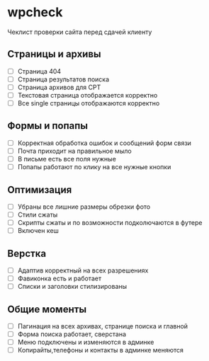 # wpcheck
Чеклист проверки сайта перед сдачей клиенту


## Страницы и архивы
- [ ] Страница 404
- [ ] Страница результатов поиска
- [ ] Страница архивов для CPT
- [ ] Текстовая страница отображается корректно
- [ ] Все single страницы отображаются корректно

## Формы и попапы
- [ ] Корректная обработка ошибок и сообщений форм связи
- [ ] Почта приходит на правильное мыло
- [ ] В письме есть все поля нужные
- [ ] Попапы работают по клику на все нужные кнопки

## Оптимизация
- [ ] Убраны все лишние размеры обрезки фото
- [ ] Стили сжаты
- [ ] Скрипты сжаты и по возможности подколючаются в футере
- [ ] Включен кеш

## Верстка
- [ ] Адаптив корректный на всех разрешениях
- [ ] Фавиконка есть и работает
- [ ] Списки и заголовки стилизированы

## Общие моменты
- [ ] Пагинация на всех архивах, странице поиска и главной
- [ ] Форма поиска работает, сверстана
- [ ] Меню подключены и изменяются в админке
- [ ] Копирайты,телефоны и контакты в админке меняются
